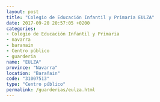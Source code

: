 ```yaml
---
layout: post
title: "Colegio de Educación Infantil y Primaria EULZA"
date: 2017-09-20 20:57:05 +0200
categories:
- Colegio de Educación Infantil y Primaria
- navarra
- baranain
- Centro público
- guarderia
name: "EULZA"
province: "Navarra"
location: "Barañain"
code: "31007513"
type: "Centro público"
permalink: /guarderias/eulza.html
---
```

